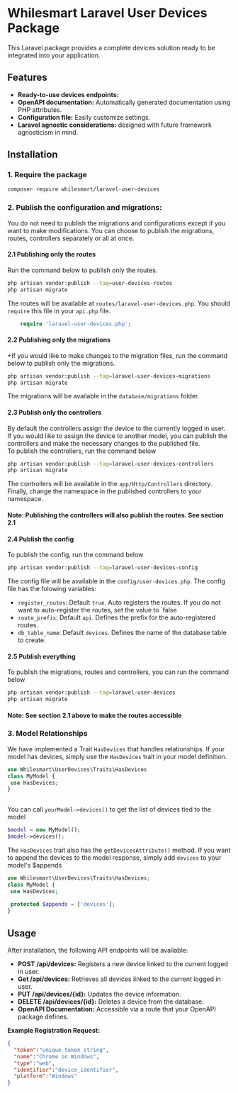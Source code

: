 # Whilesmart Laravel  User Devices Package

This Laravel package provides a complete devices solution ready to be integrated into your application.

## Features

* **Ready-to-use devices endpoints:**
* **OpenAPI documentation:** Automatically generated documentation using PHP attributes.
* **Configuration file:** Easily customize settings.
* **Laravel agnostic considerations:** designed with future framework agnosticism in mind.

## Installation

### 1. Require the package

   ```bash
   composer require whilesmart/laravel-user-devices
   ```

### 2. Publish the configuration and migrations:

You do not need to publish the migrations and configurations except if you want to make modifications. You can choose to
publish
the migrations, routes, controllers separately or all at once.

#### 2.1 Publishing only the routes

Run the command below to publish only the routes.

```bash
php artisan vendor:publish --tag=user-devices-routes
php artisan migrate
```

The routes will be available at `routes/laravel-user-devices.php`. You should `require` this file in your `api.php`
file.

```php
    require 'laravel-user-devices.php';
```

#### 2.2 Publishing only the migrations

+If you would like to make changes to the migration files, run the command below to publish only the migrations.

```bash
php artisan vendor:publish --tag=laravel-user-devices-migrations
php artisan migrate
```

The migrations will be available in the `database/migrations` folder.

#### 2.3 Publish only the controllers

By default the controllers assign the device to the currently logged in user. If you would like to assign the device to
another model, you can publish the controllers and make the necessary changes to the published file. <br/>
To publish the controllers, run the command below

```bash
php artisan vendor:publish --tag=laravel-user-devices-controllers
php artisan migrate
```

The controllers will be available in the `app/Http/Controllers` directory.
Finally, change the namespace in the published controllers to your namespace.

#### Note: Publishing the controllers will also publish the routes. See section 2.1

#### 2.4 Publish  the config

To publish the config, run the command below

```bash
php artisan vendor:publish --tag=laravel-user-devices-config
```

The config file will be available in the `config/user-devices.php`.
The config file has the folowing variables:

- `register_routes`: Default `true`. Auto registers the routes. If you do not want to auto-register the routes, set the
  value to `false
- `route_prefix`: Default `api`. Defines the prefix for the auto-registered routes.
- `db_table_name`: Default `devices`. Defines the name of the database table to create.

#### 2.5 Publish everything

To publish the migrations, routes and controllers, you can run the command below

```bash
php artisan vendor:publish --tag=laravel-user-devices
php artisan migrate
```

#### Note: See section 2.1 above to make the routes accessible

### 3. Model Relationships

We have implemented a Trait `HasDevices` that handles relationships. If your model has devices, simply use the
`HasDevices` trait in your model definition.

```php
use Whilesmart\UserDevices\Traits\HasDevices
class MyModel {
 use HasDevices;
}
 
```

You can call `yourModel->devices()` to get the list of devices tied to the model

```php
$model = new MyModel();
$model->devices();
```

The `HasDevices` trait also has the `getDevicesAttribute()` method. If you want to append the devices to the model
response, simply add `devices` to your model's $appends

```php
use Whilesmart\UserDevices\Traits\HasDevices;
class MyModel {
 use HasDevices;
 
 protected $appends = ['devices'];
}

```

## Usage

After installation, the following API endpoints will be available:

* **POST /api/devices:** Registers a new device linked to the current logged in user.
* **Get /api/devices:** Retrieves all devices linked to the current logged in user.
* **PUT /api/devices/{id}:** Updates the device information.
* **DELETE /api/devices/{id}:** Deletes a device from the database.
* **OpenAPI Documentation:** Accessible via a route that your OpenAPI package defines.

**Example Registration Request:**

```json
{
  "token":"unique_token_string",
  "name":"Chrome on Windows",
  "type":"web",
  "identifier":"device_identifier",
  "platform":"Windows"
}
